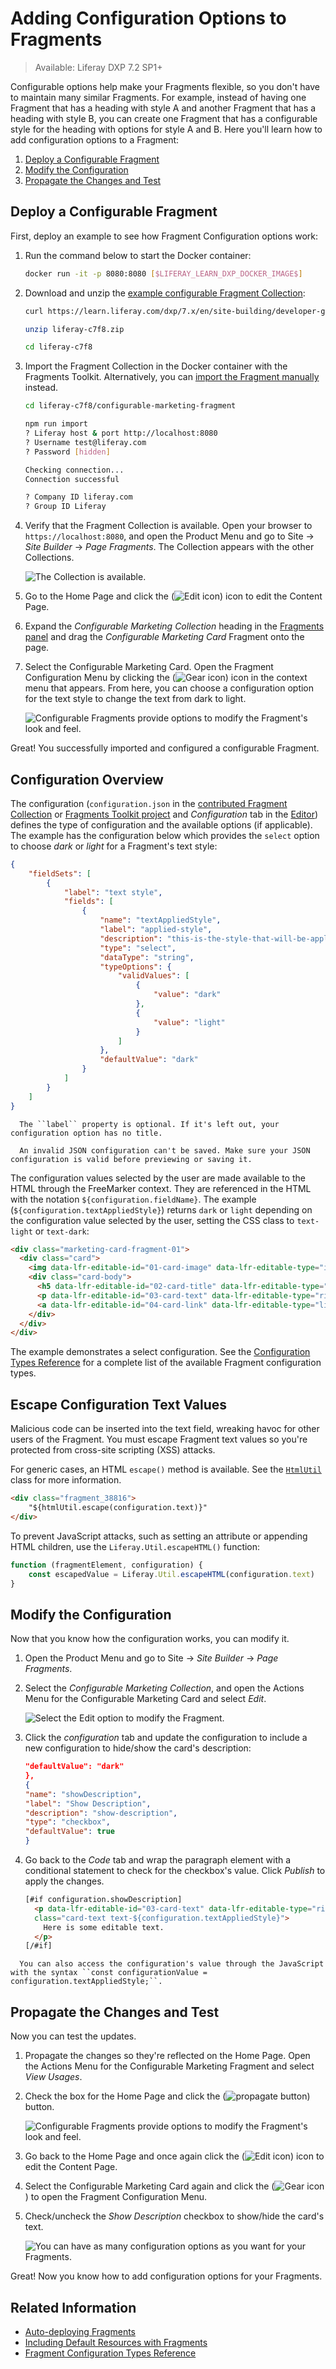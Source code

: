 # Adding Configuration Options to Fragments

> Available: Liferay DXP 7.2 SP1+

Configurable options help make your Fragments flexible, so you don't have to maintain many similar Fragments. For example, instead of having one Fragment that has a heading with style A and another Fragment that has a heading with style B, you can create one Fragment that has a configurable style for the heading with options for style A and B. Here you'll learn how to add configuration options to a Fragment:

1. [Deploy a Configurable Fragment](#deploy-a-configurable-fragment)
1. [Modify the Configuration](#modify-the-configuration)
1. [Propagate the Changes and Test](#propagate-the-changes-and-test)

## Deploy a Configurable Fragment

First, deploy an example to see how Fragment Configuration options work:

1. Run the command below to start the Docker container:

    ```bash
    docker run -it -p 8080:8080 [$LIFERAY_LEARN_DXP_DOCKER_IMAGE$]
    ```

1. Download and unzip the [example configurable Fragment Collection](https://learn.liferay.com/dxp/7.x/en/site-building/developer-guide/developing-page-fragments/liferay-c7f8.zip):

    ```bash
    curl https://learn.liferay.com/dxp/7.x/en/site-building/developer-guide/developing-page-fragments/liferay-c7f8.zip
    ```

    ```bash
    unzip liferay-c7f8.zip
    ```

    ```bash
    cd liferay-c7f8
    ```

1. Import the Fragment Collection in the Docker container with the Fragments Toolkit. Alternatively, you can [import the Fragment manually](../../displaying-content/using-fragments/managing-page-fragments.md) instead.

    ```bash
    cd liferay-c7f8/configurable-marketing-fragment
    ```

    ```bash
    npm run import
    ? Liferay host & port http://localhost:8080
    ? Username test@liferay.com
    ? Password [hidden]

    Checking connection...
    Connection successful

    ? Company ID liferay.com
    ? Group ID Liferay
    ```

1. Verify that the Fragment Collection is available. Open your browser to `https://localhost:8080`, and open the Product Menu and go to Site &rarr; *Site Builder* &rarr; *Page Fragments*. The Collection appears with the other Collections.

    ![The Collection is available.](./auto-deploying-fragments/images/01.png)

1. Go to the Home Page and click the (![Edit icon](../../../images/icon-edit-pencil.png)) icon to edit the Content Page.
1. Expand the *Configurable Marketing Collection* heading in the [Fragments panel](../../creating-pages/building-and-managing-content-pages/content-pages-overview.md#fragments) and drag the *Configurable Marketing Card* Fragment onto the page.
1. Select the Configurable Marketing Card. Open the Fragment Configuration Menu by clicking the (![Gear icon](../../../images/icon-control-menu-gear.png)) icon in the context menu that appears. From here, you can choose a configuration option for the text style to change the text from dark to light.

    ![Configurable Fragments provide options to modify the Fragment's look and feel.](./adding-configuration-options-to-fragments/images/01.png)

Great! You successfully imported and configured a configurable Fragment.

## Configuration Overview

The configuration (`configuration.json` in the [contributed Fragment Collection](./creating-a-contributed-fragment-collection.md) or [Fragments Toolkit project](./using-the-fragments-toolkit.md) and *Configuration* tab in the [Editor](./using-the-fragments-editor.md)) defines the type of configuration and the available options (if applicable). The example has the configuration below which provides the `select` option to choose *dark* or *light* for a Fragment's text style:

```json
{
    "fieldSets": [
        {
            "label": "text style",
            "fields": [
                {
                    "name": "textAppliedStyle",
                    "label": "applied-style",
                    "description": "this-is-the-style-that-will-be-applied",
                    "type": "select",
                    "dataType": "string",
                    "typeOptions": {
                        "validValues": [
                            {
                                "value": "dark"
                            },
                            {
                                "value": "light"
                            }
                        ]
                    },
                    "defaultValue": "dark"
                }
            ]
        }
    ]
}
```

```note::
  The ``label`` property is optional. If it's left out, your configuration option has no title.
```

```warning::
  An invalid JSON configuration can't be saved. Make sure your JSON configuration is valid before previewing or saving it.
```

The configuration values selected by the user are made available to the HTML through the FreeMarker context. They are referenced in the HTML with the notation `${configuration.fieldName}`. The example  (`${configuration.textAppliedStyle}`) returns `dark` or `light` depending on the configuration value selected by the user, setting the CSS class to `text-light` or `text-dark`:

```html
<div class="marketing-card-fragment-01">
  <div class="card">
    <img data-lfr-editable-id="01-card-image" data-lfr-editable-type="image" src="https://clayui.com/images/home/lexicon_symbol.svg" class="card-img-top" alt="Clay UI Logo">
    <div class="card-body">
      <h5 data-lfr-editable-id="02-card-title" data-lfr-editable-type="rich-text" class="card-title text-${configuration.textAppliedStyle}">Editable Card title</h5>
      <p data-lfr-editable-id="03-card-text" data-lfr-editable-type="rich-text" class="card-text text-${configuration.textAppliedStyle}">Here is some editable text.</p>
      <a data-lfr-editable-id="04-card-link" data-lfr-editable-type="link" href="#" class="btn btn-primary">Editable link</a>
    </div>
  </div>
</div>
```

The example demonstrates a select configuration. See the [Configuration Types Reference](../reference/fragments/fragment-configuration-types-reference.md) for a complete list of the available Fragment configuration types.

## Escape Configuration Text Values

Malicious code can be inserted into the text field, wreaking havoc for other users of the Fragment. You must escape Fragment text values so you're protected from cross-site scripting (XSS) attacks.

For generic cases, an HTML `escape()` method is available. See the [`HtmlUtil`](https://docs.liferay.com/dxp/portal/7.3-latest/javadocs/portal-kernel/com/liferay/portal/kernel/util/HtmlUtil.html) class for more information.

```html
<div class="fragment_38816">
    "${htmlUtil.escape(configuration.text)}"
</div>
```

To prevent JavaScript attacks, such as setting an attribute or appending HTML children, use the `Liferay.Util.escapeHTML()` function:

```javascript
function (fragmentElement, configuration) {
    const escapedValue = Liferay.Util.escapeHTML(configuration.text)
}
```

## Modify the Configuration

Now that you know how the configuration works, you can modify it.

1. Open the Product Menu and go to Site &rarr; *Site Builder* &rarr; *Page Fragments*.
1. Select the *Configurable Marketing Collection*, and open the Actions Menu for the Configurable Marketing Card and select *Edit*.

    ![Select the Edit option to modify the Fragment.](./adding-configuration-options-to-fragments/images/02.png)

1. Click the *configuration* tab and update the configuration to include a new configuration to hide/show the card's description:

    ```json
    "defaultValue": "dark"
    },
    {
    "name": "showDescription",
    "label": "Show Description",
    "description": "show-description",
    "type": "checkbox",
    "defaultValue": true
    }
    ```

1. Go back to the *Code* tab and wrap the paragraph element with a conditional statement to check for the checkbox's value. Click *Publish* to apply the changes.

    ```html
    [#if configuration.showDescription]
      <p data-lfr-editable-id="03-card-text" data-lfr-editable-type="rich-text" 
      class="card-text text-${configuration.textAppliedStyle}">
        Here is some editable text.
      </p>
    [/#if]
    ```

```note::
  You can also access the configuration's value through the JavaScript with the syntax ``const configurationValue = configuration.textAppliedStyle;``.
```

## Propagate the Changes and Test

Now you can test the updates.

1. Propagate the changes so they're reflected on the Home Page. Open the Actions Menu for the Configurable Marketing Fragment and select *View Usages*. 
1. Check the box for the Home Page and click the (![propagate button](../../../images/icon-propagate.png)) button.

    ![Configurable Fragments provide options to modify the Fragment's look and feel.](./adding-configuration-options-to-fragments/images/03.png)

1. Go back to the Home Page and once again click the (![Edit icon](../../../images/icon-edit-pencil.png)) icon to edit the Content Page.
1. Select the Configurable Marketing Card again and click the (![Gear icon](../../../images/icon-control-menu-gear.png)) to open the Fragment Configuration Menu.
1. Check/uncheck the *Show Description* checkbox to show/hide the card's text.

    ![You can have as many configuration options as you want for your Fragments.](./adding-configuration-options-to-fragments/images/04.png)

Great! Now you know how to add configuration options for your Fragments.

## Related Information

* [Auto-deploying Fragments](./auto-deploying-fragments.md)
* [Including Default Resources with Fragments](./including-default-resources-with-fragments.md)
* [Fragment Configuration Types Reference](../reference/fragments/fragment-configuration-types-reference.md)
